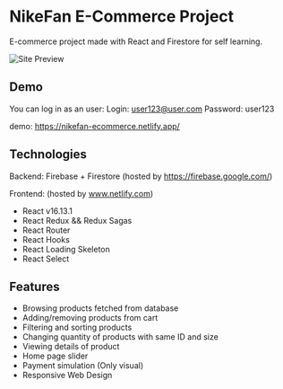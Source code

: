 # NikeFan E-Commerce Project

E-commerce project made with React and Firestore for self learning.

![Site Preview](https://user-images.githubusercontent.com/37024620/91723812-a3938100-eb9c-11ea-80ae-4e75a4cce5bb.png)

## Demo

You can log in as an user:
Login: user123@user.com
Password: user123

demo: https://nikefan-ecommerce.netlify.app/

## Technologies

Backend: Firebase + Firestore (hosted by https://firebase.google.com/)

Frontend: (hosted by www.netlify.com)

- React v16.13.1
- React Redux && Redux Sagas
- React Router
- React Hooks
- React Loading Skeleton
- React Select

## Features

- Browsing products fetched from database
- Adding/removing products from cart
- Filtering and sorting products
- Changing quantity of products with same ID and size
- Viewing details of product
- Home page slider
- Payment simulation (Only visual)
- Responsive Web Design
